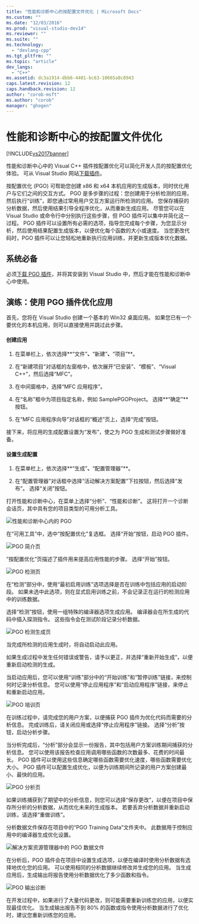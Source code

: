 ```yaml
---
title: "性能和诊断中心的按配置文件优化 | Microsoft Docs"
ms.custom: ""
ms.date: "12/03/2016"
ms.prod: "visual-studio-dev14"
ms.reviewer: ""
ms.suite: ""
ms.technology: 
  - "devlang-cpp"
ms.tgt_pltfrm: ""
ms.topic: "article"
dev_langs: 
  - "C++"
ms.assetid: dc3a1914-dbb6-4401-bc63-10665a8c8943
caps.latest.revision: 12
caps.handback.revision: 12
author: "corob-msft"
ms.author: "corob"
manager: "ghogen"
---
```

# 性能和诊断中心的按配置文件优化
[!INCLUDE[vs2017banner](../../assembler/inline/includes/vs2017banner.md)]

性能和诊断中心中的 Visual C\+\+ 插件按配置优化可以简化开发人员的按配置优化体验。  可从 Visual Studio 网站[下载插件](http://go.microsoft.com/fwlink/p/?LinkId=327915)。  
  
 按配置优化 \(PGO\) 可帮助您创建 x86 和 x64 本机应用的生成版本，同时优化用户与它们之间的交互方式。  PGO 是多步骤的过程：您创建用于分析检测的应用，然后执行“训练”，即您通过常用用户交互方案运行所检测的应用。  您保存捕获的分析数据，然后使用结果引导全程序优化，从而重新生成应用。  尽管您可以在 Visual Studio 或命令行中分别执行这些步骤，但 PGO 插件可以集中并简化这一过程。  PGO 插件可以设置所有必需的选项，指导您完成每个步骤，为您显示分析，然后使用结果配置生成版本，以便优化每个函数的大小或速度。  当您更改代码时，PGO 插件可以让您轻松地重新执行应用训练，并更新生成版本优化数据。  
  
## 系统必备  
 必须[下载 PGO 插件](http://go.microsoft.com/fwlink/p/?LinkId=327915)，并将其安装到 Visual Studio 中，然后才能在性能和诊断中心中使用。  
  
## 演练：使用 PGO 插件优化应用  
 首先，您将在 Visual Studio 创建一个基本的 Win32 桌面应用。  如果您已有一个要优化的本机应用，则可以直接使用并跳过此步骤。  
  
#### 创建应用  
  
1.  在菜单栏上，依次选择**“文件”**、**“新建”**、**“项目”**。  
  
2.  在“新建项目”对话框的左窗格中，依次展开“已安装”、“模板”、“Visual C\+\+”，然后选择“MFC”。  
  
3.  在中间窗格中，选择“MFC 应用程序”。  
  
4.  在“名称”框中为项目指定名称，例如 SamplePGOProject。  选择**“确定”**按钮。  
  
5.  在“MFC 应用程序向导”对话框的“概述”页上，选择“完成”按钮。  
  
 接下来，将应用的生成配置设置为“发布”，使之为 PGO 生成和测试步骤做好准备。  
  
#### 设置生成配置  
  
1.  在菜单栏上，依次选择**“生成”**、**“配置管理器”**。  
  
2.  在“配置管理器”对话框中选择“活动解决方案配置”下拉按钮，然后选择“发布”。  选择“关闭”按钮。  
  
 打开性能和诊断中心，在菜单上选择“分析”、“性能和诊断”。  这将打开一个诊断会话页，其中具有您的项目类型的可用分析工具。  
  
 ![性能和诊断中心内的 PGO](../../build/reference/media/pgofig0hub.png "PGOFig0Hub")  
  
 在“可用工具”中，选中“按配置优化”复选框。  选择“开始”按钮，启动 PGO 插件。  
  
 ![PGO 简介页](../../build/reference/media/pgofig1start.png "PGOFig1Start")  
  
 “按配置优化”页描述了插件用来提高应用性能的步骤。  选择“开始”按钮。  
  
 ![PGO 检测页](../../build/reference/media/pgofig2instrument.png "PGOFig2Instrument")  
  
 在“检测”部分中，使用“最初启用训练”选项选择是否在训练中包括应用的启动阶段。  如果未选中此选项，则在显式启用训练之前，不会记录正在运行的检测应用中的训练数据。  
  
 选择“检测”按钮，使用一组特殊的编译器选项生成应用。  编译器会在所生成的代码中插入探测指令。  这些指令会在测试阶段记录分析数据。  
  
 ![PGO 检测生成页](../../build/reference/media/pgofig3build.PNG "PGOFig3Build")  
  
 当完成所检测的应用生成时，将自动启动此应用。  
  
 如果生成过程中发生任何错误或警告，请予以更正，并选择“重新开始生成”，以便重新启动检测的生成。  
  
 当启动应用后，您可以使用“训练”部分中的“开始训练”和“暂停训练”链接，来控制何时记录分析信息。  您可以使用“停止应用程序”和“启动应用程序”链接，来停止和重新启动应用。  
  
 ![PGO 培训页](../../build/reference/media/pgofig4training.PNG "PGOFig4Training")  
  
 在训练过程中，请完成您的用户方案，以便捕获 PGO 插件为优化代码而需要的分析信息。  完成训练后，请关闭应用或选择“停止应用程序”链接。  选择“分析”按钮，启动分析步骤。  
  
 当分析完成后，“分析”部分会显示一份报告，其中包括用户方案训练期间捕获的分析信息。  您可以使用该报告检查应用调用哪些函数的次数最多、花费的时间最长。  PGO 插件可以使用这些信息确定哪些函数需要优化速度，哪些函数需要优化大小。  PGO 插件可以配置生成优化，以便为训练期间所记录的用户方案创建最小、最快的应用。  
  
 ![PGO 分析页](../../build/reference/media/pgofig5analyze.png "PGOFig5Analyze")  
  
 如果训练捕获到了期望中的分析信息，则您可以选择“保存更改”，以便在项目中保存所分析的分析数据，从而优化未来的生成版本。  若要丢弃分析数据并重新启动训练，请选择“重做训练”。  
  
 分析数据文件保存在项目中的“PGO Training Data”文件夹中。  此数据用于控制应用中的编译器生成优化设置。  
  
 ![解决方案资源管理器中的 PGO 数据文件](../../build/reference/media/pgofig6data.png "PGOFig6Data")  
  
 在分析后，PGO 插件会在项目中设置生成选项，以便在编译时使用分析数据有选择地优化您的应用。  可以使用相同的分析数据继续修改并生成您的应用。  当生成应用后，生成输出将报告使用分析数据优化了多少函数和指令。  
  
 ![PGO 输出诊断](../../build/reference/media/pgofig7diagnostics.png "PGOFig7Diagnostics")  
  
 在开发过程中，如果进行了大量代码更改，则可能需要重新训练您的应用，以便实现最佳优化。  当生成输出报告不到 80% 的函数或指令使用分析数据进行了优化时，建议您重新训练您的应用。